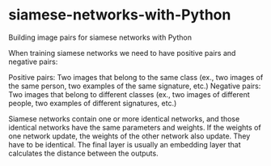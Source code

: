 # siamese-networks-with-Python
Building image pairs for siamese networks with Python


When training siamese networks we need to have positive pairs and negative pairs:

Positive pairs: Two images that belong to the same class (ex., two images of the same person, two examples of the same signature, etc.)
Negative pairs: Two images that belong to different classes (ex., two images of different people, two examples of different signatures, etc.)

Siamese networks contain one or more identical networks, and those identical networks have the same parameters and weights. If the weights of one network update, the weights of the other network also update. They have to be identical. The final layer is usually an embedding layer that calculates the distance between the outputs.
